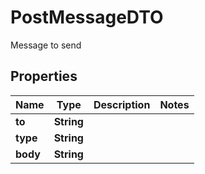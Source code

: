 

# PostMessageDTO

Message to send

## Properties

| Name | Type | Description | Notes |
|------------ | ------------- | ------------- | -------------|
|**to** | **String** |  |  |
|**type** | **String** |  |  |
|**body** | **String** |  |  |



